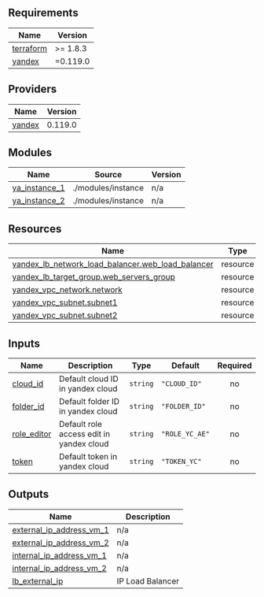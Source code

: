 <!-- BEGIN_TF_DOCS -->
## Requirements

| Name | Version |
|------|---------|
| <a name="requirement_terraform"></a> [terraform](#requirement\_terraform) | >= 1.8.3 |
| <a name="requirement_yandex"></a> [yandex](#requirement\_yandex) | =0.119.0 |

## Providers

| Name | Version |
|------|---------|
| <a name="provider_yandex"></a> [yandex](#provider\_yandex) | 0.119.0 |

## Modules

| Name | Source | Version |
|------|--------|---------|
| <a name="module_ya_instance_1"></a> [ya\_instance\_1](#module\_ya\_instance\_1) | ./modules/instance | n/a |
| <a name="module_ya_instance_2"></a> [ya\_instance\_2](#module\_ya\_instance\_2) | ./modules/instance | n/a |

## Resources

| Name | Type |
|------|------|
| [yandex_lb_network_load_balancer.web_load_balancer](https://registry.terraform.io/providers/yandex-cloud/yandex/0.119.0/docs/resources/lb_network_load_balancer) | resource |
| [yandex_lb_target_group.web_servers_group](https://registry.terraform.io/providers/yandex-cloud/yandex/0.119.0/docs/resources/lb_target_group) | resource |
| [yandex_vpc_network.network](https://registry.terraform.io/providers/yandex-cloud/yandex/0.119.0/docs/resources/vpc_network) | resource |
| [yandex_vpc_subnet.subnet1](https://registry.terraform.io/providers/yandex-cloud/yandex/0.119.0/docs/resources/vpc_subnet) | resource |
| [yandex_vpc_subnet.subnet2](https://registry.terraform.io/providers/yandex-cloud/yandex/0.119.0/docs/resources/vpc_subnet) | resource |

## Inputs

| Name | Description | Type | Default | Required |
|------|-------------|------|---------|:--------:|
| <a name="input_cloud_id"></a> [cloud\_id](#input\_cloud\_id) | Default cloud ID in yandex cloud | `string` | `"CLOUD_ID"` | no |
| <a name="input_folder_id"></a> [folder\_id](#input\_folder\_id) | Default folder ID in yandex cloud | `string` | `"FOLDER_ID"` | no |
| <a name="input_role_editor"></a> [role\_editor](#input\_role\_editor) | Default role access edit in yandex cloud | `string` | `"ROLE_YC_AE"` | no |
| <a name="input_token"></a> [token](#input\_token) | Default token in yandex cloud | `string` | `"TOKEN_YC"` | no |

## Outputs

| Name | Description |
|------|-------------|
| <a name="output_external_ip_address_vm_1"></a> [external\_ip\_address\_vm\_1](#output\_external\_ip\_address\_vm\_1) | n/a |
| <a name="output_external_ip_address_vm_2"></a> [external\_ip\_address\_vm\_2](#output\_external\_ip\_address\_vm\_2) | n/a |
| <a name="output_internal_ip_address_vm_1"></a> [internal\_ip\_address\_vm\_1](#output\_internal\_ip\_address\_vm\_1) | n/a |
| <a name="output_internal_ip_address_vm_2"></a> [internal\_ip\_address\_vm\_2](#output\_internal\_ip\_address\_vm\_2) | n/a |
| <a name="output_lb_external_ip"></a> [lb\_external\_ip](#output\_lb\_external\_ip) | IP Load Balancer |
<!-- END_TF_DOCS -->